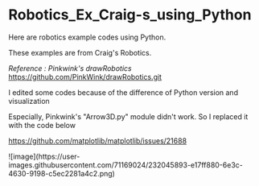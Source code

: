 # Robotics_Ex_Craig-s_using_Python

Here are robotics example codes using Python.

These examples are from Craig's Robotics.

_Reference : Pinkwink's drawRobotics_
https://github.com/PinkWink/drawRobotics.git

I edited some codes because of the difference of Python version and visualization

Especially, Pinkwink's "Arrow3D.py" module didn't work.
So I replaced it with the code below

https://github.com/matplotlib/matplotlib/issues/21688


<PUMA560>
![image](https://user-images.githubusercontent.com/71169024/232045893-e17ff880-6e3c-4630-9198-c5ec2281a4c2.png)
